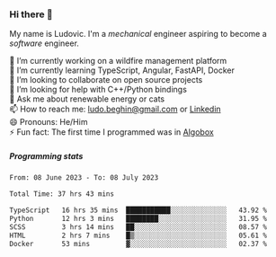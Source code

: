 ### Hi there 👋

My name is Ludovic. I'm a *mechanical* engineer aspiring to become a *software* engineer.

 🔭 I’m currently working on a wildfire management platform<br/>
 🌱 I’m currently learning TypeScript, Angular, FastAPI, Docker<br/>
 👯 I’m looking to collaborate on open source projects<br/>
 🤔 I’m looking for help with C++/Python bindings<br/>
 💬 Ask me about renewable energy or cats<br/>
 📫 How to reach me: ludo.beghin@gmail.com or [Linkedin](https://www.linkedin.com/in/ludovic-beghin/)<br/>
 😄 Pronouns: He/Him<br/>
 ⚡ Fun fact: The first time I programmed was in [Algobox](https://fr.wikipedia.org/wiki/Algobox)<br/>

##### Programming stats
<!--START_SECTION:waka-->

```txt
From: 08 June 2023 - To: 08 July 2023

Total Time: 37 hrs 43 mins

TypeScript   16 hrs 35 mins  ███████████░░░░░░░░░░░░░░   43.92 %
Python       12 hrs 3 mins   ████████░░░░░░░░░░░░░░░░░   31.95 %
SCSS         3 hrs 14 mins   ██░░░░░░░░░░░░░░░░░░░░░░░   08.57 %
HTML         2 hrs 7 mins    █▒░░░░░░░░░░░░░░░░░░░░░░░   05.61 %
Docker       53 mins         ▓░░░░░░░░░░░░░░░░░░░░░░░░   02.37 %
```

<!--END_SECTION:waka-->
